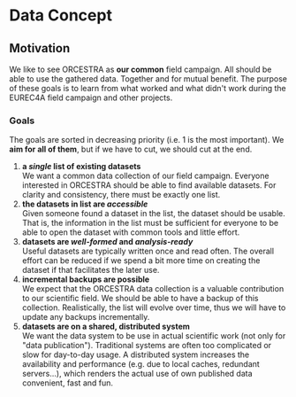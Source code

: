 # Data Concept

## Motivation
We like to see ORCESTRA as **our common** field campaign.
All should be able to use the gathered data.
Together and for mutual benefit.
The purpose of these goals is to learn from what worked and what didn't work during the EUREC4A field campaign and other projects.

### Goals

The goals are sorted in decreasing priority (i.e. 1 is the most important). We **aim for all of them**, but if we have to cut, we should cut at the end.

1. **a *single* list of existing datasets**<br/>
   We want a common data collection of our field campaign.
   Everyone interested in ORCESTRA should be able to find available datasets.
   For clarity and consistency, there must be exactly one list.
2. **the datasets in list are *accessible***<br/>
   Given someone found a dataset in the list, the dataset should be usable.
   That is, the information in the list must be sufficient for everyone to be able to open the dataset with common tools and little effort.
3. **datasets are *well-formed* and *analysis-ready***<br/>
   Useful datasets are typically written once and read often.
   The overall effort can be reduced if we spend a bit more time on creating the dataset if that facilitates the later use.
4. **incremental backups are possible**<br/>
   We expect that the ORCESTRA data collection is a valuable contribution to our scientific field.
   We should be able to have a backup of this collection.
   Realistically, the list will evolve over time, thus we will have to update any backups incrementally.
5. **datasets are on a shared, distributed system**<br/>
   We want the data system to be use in actual scientific work (not only for "data publication").
   Traditional systems are often too complicated or slow for day-to-day usage.
   A distributed system increases the availability and performance (e.g. due to local caches, redundant servers...), which renders the actual use of own published data convenient, fast and fun.
